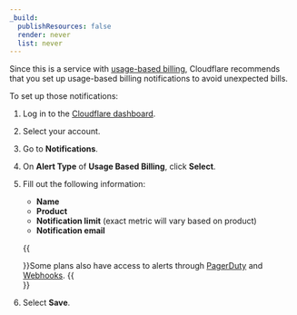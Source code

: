 ```yaml
---
_build:
  publishResources: false
  render: never
  list: never
---
```


Since this is a service with [usage-based billing](/support/account-management-billing/billing-cloudflare-add-on-services/), Cloudflare recommends that you set up usage-based billing notifications to avoid unexpected bills.

To set up those notifications:

1. Log in to the [Cloudflare dashboard](https://dash.cloudflare.com).
2. Select your account.
3. Go to **Notifications**.
4. On **Alert Type** of **Usage Based Billing**, click **Select**.
5. Fill out the following information:

    - **Name**
    - **Product**
    - **Notification limit** (exact metric will vary based on product)
    - **Notification email**

    {{<Aside type="note">}}Some plans also have access to alerts through [PagerDuty](/fundamentals/notifications/create-notifications/create-pagerduty/) and [Webhooks](/fundamentals/notifications/create-notifications/configure-webhooks/).
    {{</Aside>}}

6. Select **Save**.